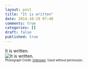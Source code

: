 ```yaml
---
layout: post
title: "It is written"
date: 2014-10-29 07:48
comments: true
categories: []
draft: false
published: true
---
```


>
It is written.
</br>
![It is written.](/images/articles/maktub.png/ "It is written.")
</br>
<small><small>Photograph Credit: [Unknown](http://www.techofheart.co/2006/06/maktub-what-does-it-mean-that.html). Used without permission.</small></small>
